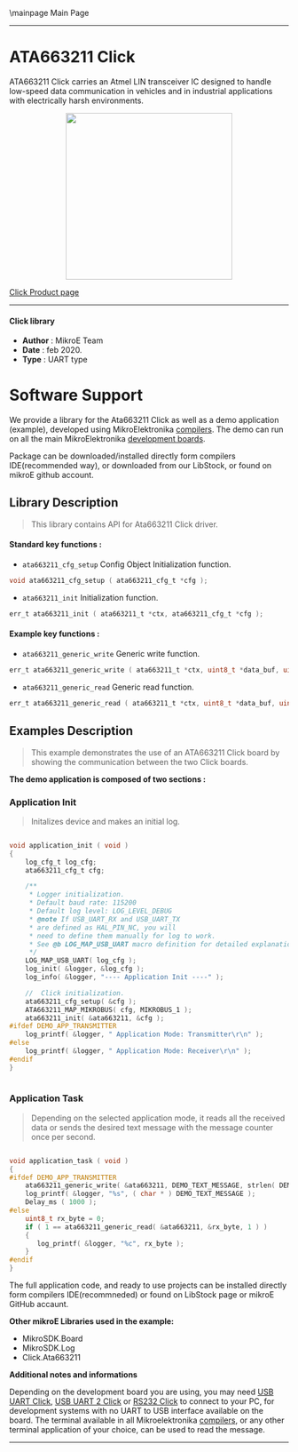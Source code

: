 \mainpage Main Page

---
# ATA663211 Click

ATA663211 Click carries an Atmel LIN transceiver IC designed to handle low-speed data communication in vehicles and in industrial applications with electrically harsh environments. 

<p align="center">
  <img src="https://download.mikroe.com/images/click_for_ide/ata663211_click.png" height=300px>
</p>

[Click Product page](https://www.mikroe.com/ata663211-click)

---


#### Click library 

- **Author**        : MikroE Team
- **Date**          : feb 2020.
- **Type**          : UART type


# Software Support

We provide a library for the Ata663211 Click 
as well as a demo application (example), developed using MikroElektronika 
[compilers](https://shop.mikroe.com/compilers). 
The demo can run on all the main MikroElektronika [development boards](https://shop.mikroe.com/development-boards).

Package can be downloaded/installed directly form compilers IDE(recommended way), or downloaded from our LibStock, or found on mikroE github account. 

## Library Description

> This library contains API for Ata663211 Click driver.

#### Standard key functions :

- `ata663211_cfg_setup` Config Object Initialization function.
```c
void ata663211_cfg_setup ( ata663211_cfg_t *cfg );
```
 
- `ata663211_init` Initialization function.
```c
err_t ata663211_init ( ata663211_t *ctx, ata663211_cfg_t *cfg );
```

#### Example key functions :

- `ata663211_generic_write` Generic write function.
```c
err_t ata663211_generic_write ( ata663211_t *ctx, uint8_t *data_buf, uint16_t len );
```

- `ata663211_generic_read` Generic read function.
```c
err_t ata663211_generic_read ( ata663211_t *ctx, uint8_t *data_buf, uint16_t len );
```

## Examples Description
 
> This example demonstrates the use of an ATA663211 Click board by showing the communication between the two Click boards.

**The demo application is composed of two sections :**

### Application Init 

> Initalizes device and makes an initial log.

```c

void application_init ( void )
{
    log_cfg_t log_cfg;
    ata663211_cfg_t cfg;

    /** 
     * Logger initialization.
     * Default baud rate: 115200
     * Default log level: LOG_LEVEL_DEBUG
     * @note If USB_UART_RX and USB_UART_TX 
     * are defined as HAL_PIN_NC, you will 
     * need to define them manually for log to work. 
     * See @b LOG_MAP_USB_UART macro definition for detailed explanation.
     */
    LOG_MAP_USB_UART( log_cfg );
    log_init( &logger, &log_cfg );
    log_info( &logger, "---- Application Init ----" );

    //  Click initialization.
    ata663211_cfg_setup( &cfg );
    ATA663211_MAP_MIKROBUS( cfg, MIKROBUS_1 );
    ata663211_init( &ata663211, &cfg );
#ifdef DEMO_APP_TRANSMITTER
    log_printf( &logger, " Application Mode: Transmitter\r\n" );
#else
    log_printf( &logger, " Application Mode: Receiver\r\n" );
#endif
}
  
```

### Application Task

> Depending on the selected application mode, it reads all the received data or sends the desired text message with the message counter once per second.

```c

void application_task ( void )
{
#ifdef DEMO_APP_TRANSMITTER
    ata663211_generic_write( &ata663211, DEMO_TEXT_MESSAGE, strlen( DEMO_TEXT_MESSAGE ) );
    log_printf( &logger, "%s", ( char * ) DEMO_TEXT_MESSAGE );
    Delay_ms ( 1000 ); 
#else
    uint8_t rx_byte = 0;
    if ( 1 == ata663211_generic_read( &ata663211, &rx_byte, 1 ) )
    {
       log_printf( &logger, "%c", rx_byte );
    }
#endif
}  

```

The full application code, and ready to use projects can be  installed directly form compilers IDE(recommneded) or found on LibStock page or mikroE GitHub accaunt.

**Other mikroE Libraries used in the example:** 

- MikroSDK.Board
- MikroSDK.Log
- Click.Ata663211

**Additional notes and informations**

Depending on the development board you are using, you may need 
[USB UART Click](https://shop.mikroe.com/usb-uart-click), 
[USB UART 2 Click](https://shop.mikroe.com/usb-uart-2-click) or 
[RS232 Click](https://shop.mikroe.com/rs232-click) to connect to your PC, for 
development systems with no UART to USB interface available on the board. The 
terminal available in all Mikroelektronika 
[compilers](https://shop.mikroe.com/compilers), or any other terminal application 
of your choice, can be used to read the message.



---
